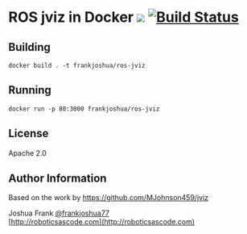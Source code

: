 # ROS jviz in Docker [![](https://img.shields.io/docker/pulls/frankjoshua/ros-jviz)](https://hub.docker.com/r/frankjoshua/ros-master) [![Build Status](https://travis-ci.org/frankjoshua/docker-ros-jviz.svg?branch=master)](https://travis-ci.org/frankjoshua/docker-ros-jviz)

## Building

```
docker build . -t frankjoshua/ros-jviz
```

## Running

```
docker run -p 80:3000 frankjoshua/ros-jviz
```

## License

Apache 2.0

## Author Information

Based on the work by https://github.com/MJohnson459/jviz

Joshua Frank [@frankjoshua77](https://www.twitter.com/@frankjoshua77)
<br>
[http://roboticsascode.com](http://roboticsascode.com)
